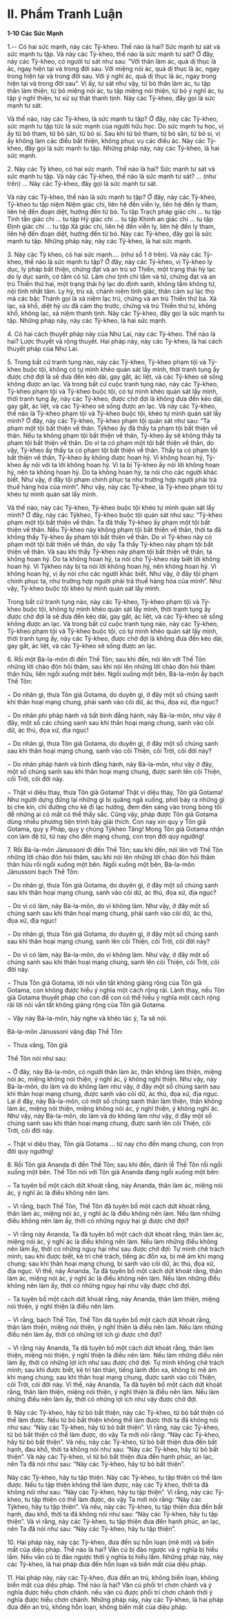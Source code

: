 # II. Phẩm Tranh Luận

**1-10 Các Sức Mạnh**

1.-- Có hai sức mạnh, này các Tỷ-kheo. Thế nào là hai? Sức mạnh tư sát và sức mạnh tu tập. Và này các
Tỷ-kheo, thế nào là sức mạnh tư sát? Ở đây, này các Tỷ-kheo, có người tư sát như sau: “Với thân làm
ác, quả dị thục là ác, ngay hiện tại và trong đời sau. Với miệng nói ác, quả dị thục là ác, ngay trong hiện
tại và trong đời sau. Với ý nghĩ ác, quả dị thục là ác, ngay trong hiện tại và trong đời sau”. Vị ấy, tư sát
như vậy, từ bỏ thân làm ác, tu tập thân làm thiện, từ bỏ miệng nói ác, tu tập miệng nói thiện, từ bỏ ý
nghĩ ác, tu tập ý nghĩ thiện, tư xử sự thật thanh tịnh. Này các Tỷ-kheo, đây gọi là sức mạnh tư sát.

Và thế nào, này các Tỷ-kheo, là sức mạnh tu tập? Ở đây, này các Tỷ-kheo, sức mạnh tu tập tức là sức
mạnh của người hữu học. Do sức mạnh tu học, vị ấy từ bỏ tham, từ bỏ sân, từ bỏ si. Sau khi từ bỏ tham,
từ bỏ sân, từ bỏ si, vị ấy không làm các điều bất thiện, không phục vụ các điều ác. Này các Tỷ-kheo, đây
gọi là sức mạnh tu tập. Những pháp này, này các Tỷ-kheo, là hai sức mạnh.

<!--pg-->
2\. Này các Tỷ kheo, có hai sức mạnh. Thế nào là hai? Sức mạnh tư sát và sức mạnh tu tập. Và này các
Tỷ-kheo, thế nào là sức mạnh tư sát? ... (như trên) ... Này các Tỷ-kheo, đây gọi là sức mạnh tư sát.

Và này các Tỷ-kheo, thế nào là sức mạnh tu tập? Ở đây, này các Tỷ-kheo, Tỷ-kheo tu tập niệm Niệm
giác chi, liên hệ đến viễn ly, liên hệ đến ly tham, liên hệ đến đoạn diệt, hướng đến từ bỏ. Tu tập Trạch
pháp giác chi ... tu tập Tinh tấn giác chi ... tu tập Hỷ giác chi ... tu tập Khinh an giác chi ... tu tập Ðịnh
giác chi ... tu tập Xả giác chi, liên hệ đến viễn ly, liên hệ đến ly tham, liên hệ đến đoạn diệt, hướng đến
từ bỏ. Này các Tỷ-kheo, đây gọi là sức mạnh tu tập. Những pháp này, này các Tỷ-kheo, là hai sức mạnh.

<!--pg-->
3\. Này càc Tỷ kheo, có hai sức mạnh.... (như số 1 ở trên). Và này các Tỷ-kheo, thế nào là sức mạnh tu
tập? Ở đây, này các Tỷ-kheo, vị Tỷ-kheo ly dục, ly pháp bất thiện, chứng đạt và an trú sơ Thiền, một
trạng thái hỷ lạc do ly dục sanh, có tầm có tứ. Làm cho tịnh chỉ tầm và tứ, chứng đạt và an trú Thiền thứ
hai, một trạng thái hỷ lạc do định sanh, không tầm không tứ, nội tĩnh nhất tâm. Ly hỷ, trú xả, chánh
niệm tỉnh giác, thân cảm sự lạc thọ mà các bậc Thánh gọi là xả niệm lạc trú, chứng và an trú Thiền thứ
ba. Xả lạc, xả khổ, diệt hỷ ưu đã cảm thọ trước, chứng và trú Thiền thứ tư, không khổ, không lạc, xả
niệm thanh tịnh. Này các Tỷ-kheo, đây gọi là sức mạnh tu tập. Những pháp này, này các Tỷ-kheo, là hai
sức mạnh.

<!--pg-->
4\. Có hai cách thuyết pháp này của Như Lai, này các Tỷ-kheo. Thế nào là hai? Lược thuyết và rộng
thuyết. Hai pháp này, này các Tỷ-kheo, là hai cách thuyết pháp của Như Lai.

<!--pg-->
5\. Trong bất cứ tranh tụng nào, này các Tỷ-kheo, Tỷ-kheo phạm tội và Tỷ-kheo buộc tội, không có tự
mình khéo quán sát lấy mình, thời tranh tụng ấy được chờ đợi là sẽ đưa đến kéo dài, gay gắt, ác liệt, và
các Tỷ-kheo sẽ sống không được an lạc. Và trong bất cứ cuộc tranh tụng nào, này các Tỷ-kheo, Tỷ-kheo
phạm tội và Tỷ-kheo buộc tội, có tự mình khéo quán sát lấy mình, thời tranh tụng ấy, này các Tỷ-kheo,
được chờ đợi là không đưa đến kéo dài, gay gắt, ác liệt, và các Tỷ-kheo sẽ sống được an lạc.
Và này các Tỷ-kheo, thế nào là Tỷ-kheo phạm tội và Tỷ-kheo buộc tội, khéo tự mình quán sát lấy mình?
Ở đây, này các Tỷ-kheo, Tỷ-kheo phạm tội quán sát như sau: “Ta phạm một tội bất thiện về thân. Tỷkheo ấy đã thấy ta phạm tội bất thiện về thân. Nếu ta không phạm tội bất thiện về thân, Tỷ-kheo ấy sẽ
không thấy ta phạm tội bất thiện về thân. Do vì ta có phạm một tội bất thiện về thân, do vậy, Tỷ-kheo ấy
thấy ta có phạm tội bất thiện về thân. Thấy ta có phạm tội bất thiện về thân, Tỷ-kheo ấy không được
hoan hỷ. Vì không hoan hỷ, Tỷ-kheo ấy nói với ta lời không hoan hỷ. Vì ta bị Tỷ-kheo ấy nói lời không
hoan hỷ, nên ta không hoan hỷ. Do ta không hoan hỷ, ta nói cho các người khác biết. Như vậy, ở đây tội
phạm chinh phục ta như trường hợp người phải trả thuế hàng hóa của mình”. Như vậy, này các Tỷ-kheo,
là Tỷ-kheo phạm tôi tự khéo tự mình quán sát lấy mình.

Và thế nào, này các Tỷ-kheo, Tỷ-kheo buộc tội khéo tự mình quán sát lấy mình? Ở đây, này các Tỷkheo, Tỷ-kheo buộc tội quán sát như sau: “Tỷ-kheo phạm một tội bất thiện về thân. Ta đã thấy Tỷ-kheo
ấy phạm một tội bất thiện về thân. Nếu Tỷ-kheo này không phạm tội bất thiện về thân, thời ta đã không
thấy Tỷ-kheo ấy phạm tội bất thiện về thân. Do vì Tỷ-kheo này có phạm một tội bất thiện về thân, do
vậy Ta thấy Tỷ-kheo này phạm tội bất thiện về thân. Và sau khi thấy Tỷ-kheo này phạm tội bất thiện về
thân, ta không hoan hỷ. Do ta không hoan hỷ, ta nói cho Tỷ-kheo này biết lời không hoan hỷ. Vì Tỷkheo này bị ta nói lời không hoan hỷ, nên không hoan hỷ. Vì không hoan hỷ, vị ấy nói cho các người
khác biết. Như vậy, ở đây tội phạm chinh phục ta, như trường hợp người phải trả thuế hàng hóa của
mình”. Như vậy, Tỷ-kheo buộc tội khéo tự mình quán sát lấy mình.

Trong bất cứ tranh tụng nào, này các Tỷ-kheo, Tỷ-kheo phạm tội và Tỷ-kheo buộc tội, không tự mình
khéo quán sát lấy mình, thời tranh tụng ấy được chờ đợi là sẽ đưa đến kéo dài, gay gắt, ác liệt, và các
Tỷ-kheo sẽ sống không được an lạc. Và trong bất cứ cuộc tranh tụng nào, này các Tỷ-kheo, Tỷ-kheo
phạm tội và Tỷ-kheo buộc tội, có tự mình khéo quán sát lấy mình, thời tranh tụng ấy, này các Tỷ-kheo,
được chờ đợi là không đưa đến kéo dài, gay gắt, ác liệt, và các Tỷ-kheo sẽ sống được an lạc.

<!--pg-->
6\. Rồi một Bà-la-môn đi đến Thế Tôn; sau khi đến, nói lên với Thế Tôn những lời chào đón hỏi thăm,
sau khi nói lên những lời chào đón hỏi thăm thân hữu, liền ngồi xuống một bên. Ngồi xuống một bên,
Bà-la-môn ấy bạch Thế Tôn:

− Do nhân gì, thưa Tôn giả Gotama, do duyên gì, ở đây một số chúng sanh khi thân hoại mạng chung,
phải sanh vào cõi dữ, ác thú, đọa xứ, địa ngục?

− Do nhân phi pháp hành và bất bình đẳng hành, này Bà-la-môn, như vậy ở đây, một số các chúng sanh
sau khi thân hoại mạng chung, sanh vào cõi dữ, ác thú, đọa xứ, địa ngục!

− Do nhân gì, thưa Tôn giả Gotama, do duyên gì, ở đây một số chúng sanh sau khi thân hoại mạng
chung, sanh vào cõi Thiện, cõi Trời, cõi đời này?

− Do nhân pháp hành và bình đẳng hành, này Bà-la-môn, như vậy ở đây, một số chúng sanh sau khi thân
hoại mạng chung, được sanh lên cõi Thiện, cõi Trời, cõi đời này.

− Thật vi diệu thay, thưa Tôn giả Gotama! Thật vi diệu thay, Tôn giả Gotama! Như người dựng đứng lại
những gì bị quăng ngã xuống, phơi bày ra những gì bị che kín, chỉ đường cho kẻ đi lạc hướng, đem đèn
sáng vào trong bóng tối để những ai có mắt có thể thấy sắc. Cũng vậy, pháp được Tôn giả Gotama dùng
nhiều phương tiện trình bày giải thích. Con nay xin quy y Tôn giả Gotama, quy y Pháp, quy y chúng Tỷkheo Tăng! Mong Tôn giả Gotama nhận con làm đệ tử, từ nay cho đến mạng chung, con trọn đời quy
ngưỡng!

<!--pg-->
7\. Rồi Bà-la-môn Jànussoni đi đến Thế Tôn; sau khi đến, nói lên với Thế Tôn những lời chào đón hỏi
thăm, sau khi nói lên những lời chào đón hỏi thăm thân hữu rồi ngồi xuống một bên. Ngồi xuống một
bên, Bà-la-môn Jànussoni bạch Thế Tôn:

− Do nhân gì, thưa Tôn giả Gotama, do duyên gì, ở đây một số chúng sanh sau khi thân hoại mạng
chung, sanh vào cõi dữ, ác thú, đọa xứ, địa ngục?

− Do vì có làm, này Bà-la-môn, do vì không làm. Như vậy, ở đây một số chúng sanh sau khi thân hoại
mạng chung, phải sanh vào cõi dữ, ác thú, đọa xứ, địa ngục!

− Do nhân gì, thưa Tôn giả Gotama, do duyên gì, ở đây một số chúng sanh sau khi thân hoại mạng
chung, sanh lên cõi Thiện, cõi Trời, cõi đời này?

− Do vì có làm, này Bà-la-môn, do vì không làm. Như vậy, ở đây một số chúng sanh sau khi thân hoại
mạng chung, sanh lên cõi Thiện, cõi Trời, cõi đời này.

− Thưa Tôn giả Gotama, lời nói vắn tắt không giảng rộng của Tôn giả Gotama, con không được hiểu ý
nghĩa một cách rộng rãi. Lành thay, nếu Tôn giả Gotama thuyết pháp cho con để con có thể hiểu ý nghĩa
một cách rộng rãi lời nói vắn tắt không giảng rộng của Tôn giả Gotama.

− Vậy này Bà-la-môn, hãy nghe và khéo tác ý, Ta sẽ nói.

Bà-la-môn Jànussoni vâng đáp Thế Tôn:

− Thưa vâng, Tôn giả

Thế Tôn nói như sau:

− Ở đây, này Bà-la-môn, có người thân làm ác, thân không làm thiện, miệng nói ác, miệng không nói
thiện, ý nghĩ ác, ý không nghĩ thiện. Như vậy, này Bà-la-môn, do làm và do không làm như vậy, ở đây
một số chúng sanh sau khi thân hoại mạng chung, được sanh vào cõi dữ, ác thú, đọa xứ, địa ngục. Lại ở
đây, này Bà-la-môn, có một số chúng sanh thân làm thiện, thân không làm ác, miệng nói thiện, miệng
không nói ác, ý nghĩ thiện, ý không nghĩ ác. Như vậy, này Bà-la-môn, do làm và do không làm như vậy,
ở đây một số chúng sanh sau khi thân hoại mạng chung, được sanh lên cõi Thiện, cõi Trời, cõi đời này.

− Thật vi diệu thay, Tôn giả Gotama ... từ nay cho đến mạng chung, con trọn đời quy ngưỡng!

<!--pg-->
8\. Rồi Tôn giả Ananda đi đến Thế Tôn; sau khi đến, đảnh lễ Thế Tôn rồi ngồi xuống một bên. Thế Tôn
nói với Tôn giả Ananda đang ngồi xuống một bên:

− Ta tuyên bố một cách dứt khoát rằng, này Ananda, thân làm ác, miệng nói ác, ý nghĩ ác là điều không
nên làm.

− Vì rằng, bạch Thế Tôn, Thế Tôn đã tuyên bố một cách dứt khoát rằng, thân làm ác, miệng nói ác, ý
nghĩ ác là điều không nên làm. Nếu làm những điều không nên làm ấy, thời có những nguy hại gì được
chờ đợi?

− Vì rằng này Ananda, Ta đã tuyên bố một cách dứt khoát rằng, thân làm ác, miệng nói ác, ý nghĩ ác là
điều không nên làm. Nếu làm những điều không nên làm ấy, thời có những nguy hại như sau được chờ
đợi: Tự mình chê trách mình; sau khi được biết, kẻ trí chê trách, tiếng ác đồn xa, bị mê ám khi mạng
chung; sau khi thân hoại mạng chung, bị sanh vào cõi dữ, ác thú, đọa xứ, địa ngục. Vì thế, này Ananda,
Ta đã tuyên bố một cách dứt khoát rằng, thân làm ác, miệng nói ác, ý nghĩ ác là điều không nên làm.
Nếu làm những điều không nên làm ấy, thời có những nguy hại như vậy được chờ đợi.

− Ta tuyên bố một cách dứt khoát rằng, này Ananda, thân làm thiện, miệng nói thiện, ý nghĩ thiện là điều
nên làm.

− Vì rằng, bạch Thế Tôn, Thế Tôn đã tuyên bố một cách dứt khoát rằng, thân làm thiện, miệng nói thiện,
ý nghĩ thiện là điều nên làm. Nếu làm những điều nên làm ấy, thời có những lợi ích gì được chờ đợi?

− Vì rằng này Ananda, Ta dã tuyên bố một cách dứt khoát rằng, thân làm thiện, miệng nói thiện, ý nghĩ
thiện là điều nên làm. Nếu làm những điều nên làm ấy, thời có những lợi ích như sau được chờ đợi: Tự
mình không chê trách mình; sau khi được biết, kẻ trí tán thán, tiếng lành đồn xa, không bị mê ám khi
mạng chung; sau khi thân hoại mạng chung, được sanh vào cõi Thiện, cõi Trời, cõi đời này. Vì thế, này
Ananda, Ta đã tuyên bố một cách dứt khoát rằng, thân làm thiện, miệng nói thiện, ý nghĩ thiện là điều
nên làm. Nếu làm những điều nên làm ấy, thời có những lợi ích như vậy được chờ đợi.

<!--pg-->
9\. Này các Tỷ-kheo, hãy từ bỏ bất thiện, này các Tỷ-kheo, từ bỏ bất thiện có thể làm được. Nếu từ bỏ bất
thiện không thể làm được thời ta đã không nói như sau: “Này các Tỷ-kheo, hãy từ bỏ bất thiện”. Vì rằng,
này các Tỷ-kheo, từ bỏ bất thiện có thể làm được, do vậy Ta mới nói rằng: “Này các Tỷ-kheo, hãy từ bỏ
bất thiện”. Và nếu, này các Tỷ-kheo, từ bỏ bất thiện đưa đến bất hạnh, đau khổ, thời ta không nói như
sau: “Này các Tỷ-kheo, hãy từ bỏ bất thiện”. Và này các Tỷ-kheo, vì từ bỏ bất thiện đưa đến hạnh phúc,
an lạc, nên Ta đã nói như sau: “Này các Tỷ-kheo, hãy từ bỏ bất thiện”.

Này các Tỷ-kheo, hãy tu tập thiện. Này các Tỷ-kheo, tu tập thiện có thể làm được. Nếu tu tập thiện
không thể làm được, này các Tỳ kheo, thời ta đã không nói như sau: “Này các Tỷ-kheo, hãy tu tập
thiện”. Vì rằng, này các Tỷ-kheo, tu tập thiện có thể làm được, do vậy Ta mới nói rằng: “Này các Tỷkheo, hãy tu tập thiện”. Và nếu, này các Tỷ-kheo, tu tập thiện đưa đến bất hạnh, đau khổ, thời ta đã
không nói như sau: “Này các Tỷ-kheo, hãy tu tập thiện”. Và vì rằng, này các Tỷ-kheo, tu tập thiện đưa
đến hạnh phúc, an lạc, nên Ta đã nói như sau: “Này các Tỷ-kheo, hãy tu tập thiện”.

<!--pg-->
10\. Hai pháp này, này các Tỷ-kheo, đưa đến sự hỗn loạn (mê mờ) và biến mất của diệu pháp. Thế nào là
hai? Văn cú bị đảo ngược và ý nghĩa bị hiểu lầm. Nếu văn cú bị đảo ngược thời ý nghĩa bị hiểu lầm.
Những pháp này, này các Tỷ-kheo, là hai pháp đưa đến hỗn loạn và biến mất của diệu pháp.

<!--pg-->
11\. Hai pháp này, này các Tỷ-kheo, đưa đến an trú, không biến loạn, không biến mất của diệu pháp. Thế
nào là hai? Văn cú phối trí chơn chánh và ý nghĩa được hiểu chơn chánh. nếu văn cú được phối trí chơn
chánh thời ý nghĩa được hiểu chơn chánh. Những pháp này, này các Tỷ-kheo, là hai pháp đưa đến an trú,
không hỗn loạn, không biến mất của diệu pháp.

